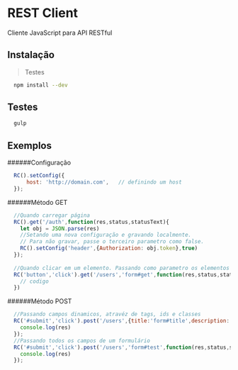 # REST Client
Cliente JavaScript para API RESTful

## Instalação
> Testes
```sh
  npm install --dev
```

## Testes
```sh
  gulp
```
## Exemplos
######Configuração
```javascript
  RC().setConfig({
      host: 'http://domain.com',   // definindo um host 
  });
```
######Método GET
```javascript
  //Quando carregar página
  RC().get('/auth',function(res,status,statusText){
    let obj = JSON.parse(res)
    //Setando uma nova configuração e gravando localmente.
    // Para não gravar, passe o terceiro parametro como false.
    RC().setConfig('header',{Authorization: obj.token},true)
  });
  
  //Quando clicar em um elemento. Passando como parametro os elementos de um formulário
  RC('button','click').get('/users','form#get',function(res,status,statusText){
    // codigo
  })
```
######Método POST
```javascript
  //Passando campos dinamicos, atravéz de tags, ids e classes
  RC('#submit','click').post('/users',{title:'form#title',description:'form#description'},function(res,status,statusText){
    console.log(res)
  });
  //Passando todos os campos de um formulário
  RC('#submit','click').post('/users','form#test',function(res,status,statusText){
    console.log(res)
  });
```